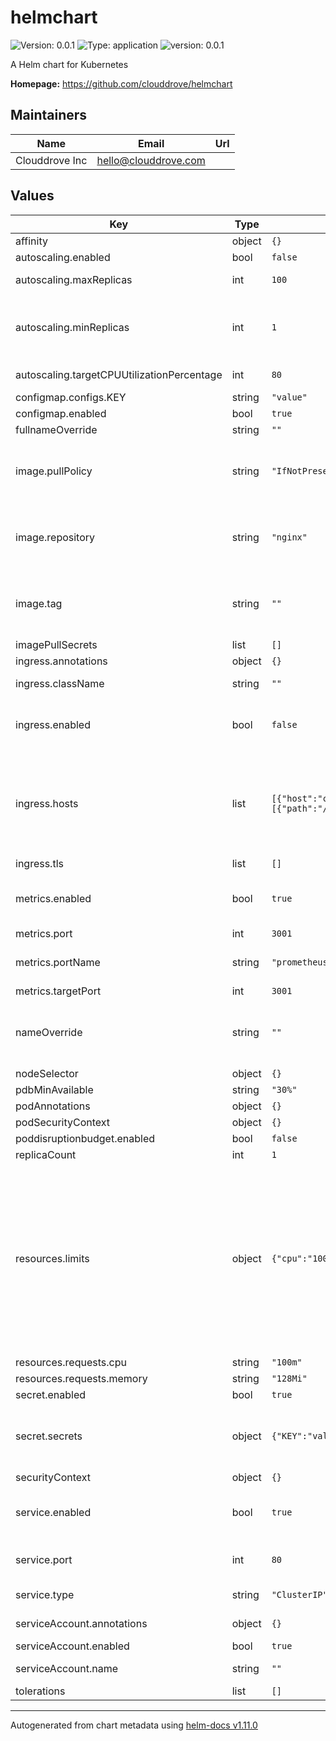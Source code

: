 # helmchart

![Version: 0.0.1](https://img.shields.io/badge/Version-0.0.1-informational?style=flat-square) ![Type: application](https://img.shields.io/badge/Type-application-informational?style=flat-square) ![version: 0.0.1](https://img.shields.io/badge/version-0.0.1-informational?style=flat-square)

A Helm chart for Kubernetes

**Homepage:** <https://github.com/clouddrove/helmchart>

## Maintainers

| Name | Email | Url |
| ---- | ------ | --- |
| Clouddrove Inc | <hello@clouddrove.com> |  |

## Values

| Key | Type | Default | Description |
|-----|------|---------|-------------|
| affinity | object | `{}` |  |
| autoscaling.enabled | bool | `false` |  |
| autoscaling.maxReplicas | int | `100` | The minimum amount of replicas allowed |
| autoscaling.minReplicas | int | `1` | Whether or not Horizontal Pod Autoscaler should be created, if false the Horizontal Pod Autoscaler will not be created |
| autoscaling.targetCPUUtilizationPercentage | int | `80` | The maximum amount of replicas allowed |
| configmap.configs.KEY | string | `"value"` |  |
| configmap.enabled | bool | `true` |  |
| fullnameOverride | string | `""` |  |
| image.pullPolicy | string | `"IfNotPresent"` | The container image repository that should be used.  E.g 'nginx', 'gcr.io/kubernetes-helm/tiller'.        |
| image.repository | string | `"nginx"` | Image to use for deploying, must support an entrypoint which creates users/databases from appropriate config files |
| image.tag | string | `""` | The image pull policy to employ. Determines when the image will be pulled in. If undefined, this will default to 'IfNotPresent'.   |
| imagePullSecrets | list | `[]` |  |
| ingress.annotations | object | `{}` |  |
| ingress.className | string | `""` | Specifies whether a ingress should be created |
| ingress.enabled | bool | `false` | ingress is a map that can be used to configure an Ingress resource for this service. |
| ingress.hosts | list | `[{"host":"chart-example.local","paths":[{"path":"/","pathType":"ImplementationSpecific"}]}]` | Annotations that should be added to the Service resource. This is injected directly in to the resource yaml. kubernetes.io/ingress.class: nginx kubernetes.io/tls-acme: "true" |
| ingress.tls | list | `[]` |  |
| metrics.enabled | bool | `true` | Whether or not metrics should be created, if false the metrics will not be created |
| metrics.port | int | `3001` |  |
| metrics.portName | string | `"prometheus"` | portName specify the name of the port for the metrics resource.   |
| metrics.targetPort | int | `3001` |  |
| nameOverride | string | `""` | imagePullSecrets lists the Secret resources that should be used for accessing private registries. |
| nodeSelector | object | `{}` |  |
| pdbMinAvailable | string | `"30%"` |  |
| podAnnotations | object | `{}` |  |
| podSecurityContext | object | `{}` |  |
| poddisruptionbudget.enabled | bool | `false` |  |
| replicaCount | int | `1` |  |
| resources.limits | object | `{"cpu":"100m","memory":"128Mi"}` | We usually recommend not to specify default resources and to leave this as a conscious.  We usually recommend not to specify default resources and to leave this as a conscious. resources, such as Minikube. If you do want to specify resources, uncomment the following lines, adjust them as necessary, and remove the curly braces after 'resources:'.     |
| resources.requests.cpu | string | `"100m"` |  |
| resources.requests.memory | string | `"128Mi"` |  |
| secret.enabled | bool | `true` |  |
| secret.secrets | object | `{"KEY":"value"}` | secrets is a map that specifies the Secret resources that should be exposed to the main application container.            |
| securityContext | object | `{}` |  |
| service.enabled | bool | `true` | service is a map that specifies the configuration for the Service resource that is created by the chart. |
| service.port | int | `80` | The Service type, as defined in Kubernetes. Defaults to ClusterIP. |
| service.type | string | `"ClusterIP"` | Specifies whether a service account should be created.         |
| serviceAccount.annotations | object | `{}` | Specifies whether a service account should be created |
| serviceAccount.enabled | bool | `true` |  |
| serviceAccount.name | string | `""` | Annotations to add to the service account |
| tolerations | list | `[]` |  |

----------------------------------------------
Autogenerated from chart metadata using [helm-docs v1.11.0](https://github.com/norwoodj/helm-docs/releases/v1.11.0)